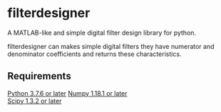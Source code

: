 # filterdesigner
A MATLAB-like and simple digital filter design library for python.  
  
filterdesigner can makes simple digital filters they have numerator and denominator coefficients and returns these characteristics.
  
## Requirements
[Python 3.7.6 or later](https://www.python.org/)
[Numpy 1.18.1 or later](https://numpy.org/)  
[Scipy 1.3.2 or later](https://www.scipy.org/)
